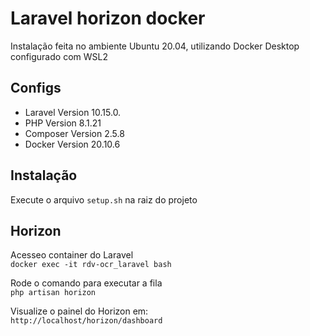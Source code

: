 # Laravel horizon docker

Instalação feita no ambiente Ubuntu 20.04, utilizando Docker Desktop configurado com WSL2
## Configs

- Laravel Version 10.15.0.
- PHP Version 8.1.21
- Composer Version 2.5.8
- Docker Version 20.10.6


## Instalação
Execute o arquivo `setup.sh` na raiz do projeto


## Horizon
Acesseo container do Laravel  
`docker exec -it rdv-ocr_laravel bash`  

Rode o comando para executar a fila  
`php artisan horizon`  

Visualize o painel do Horizon em:  
`http://localhost/horizon/dashboard`
